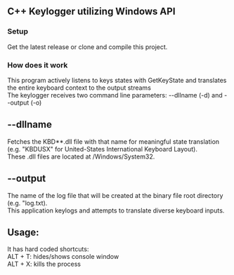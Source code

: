
## C++ Keylogger utilizing Windows API

### Setup
Get the latest release or clone and compile this project.

### How does it work
This program actively listens to keys states with GetKeyState and translates the entire keyboard context to the output streams  
The keylogger receives two command line parameters: --dllname (-d) and --output (-o)  

## --dllname  
Fetches the KBD**.dll file with that name for meaningful state translation (e.g. "KBDUSX" for United-States International Keyboard Layout).  
These .dll files are located at /Windows/System32.  

## --output  
The name of the log file that will be created at the binary file root directory (e.g. "log.txt).  
This application keylogs and attempts to translate diverse keyboard inputs.  

## Usage:
It has hard coded shortcuts:  
ALT + T: hides/shows console window  
ALT + X: kills the process  

